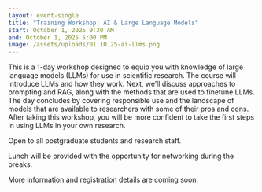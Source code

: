 ```yaml
---
layout: event-single
title: "Training Workshop: AI & Large Language Models"
start: October 1, 2025 9:30 AM
end: October 1, 2025 5:00 PM
image: /assets/uploads/01.10.25-ai-llms.png
---
```

This is a 1-day workshop designed to equip you with knowledge of large language models (LLMs) for use in scientific research. The course will introduce LLMs and how they work. Next, we’ll discuss approaches to prompting and RAG, along with the methods that are used to finetune LLMs. The day concludes by covering responsible use and the landscape of models that are available to researchers with some of their pros and cons. After taking this workshop, you will be more confident to take the first steps in using LLMs in your own research.

Open to all postgraduate students and research staff.

Lunch will be provided with the opportunity for networking during the breaks.

More information and registration details are coming soon.